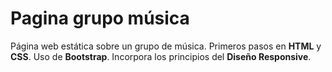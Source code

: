 # Pagina grupo música
Página web estática sobre un grupo de música. Primeros pasos en **HTML** y **CSS**. Uso de **Bootstrap**.  Incorpora los principios del **Diseño Responsive**.

